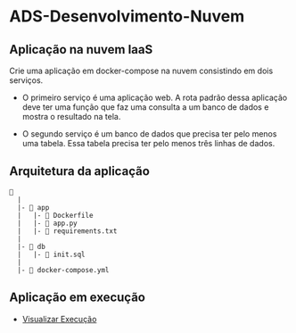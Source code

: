 # ADS-Desenvolvimento-Nuvem
## Aplicação na nuvem IaaS
Crie uma aplicação em docker-compose na nuvem consistindo em dois serviços. 

* O primeiro serviço é uma aplicação web. A rota padrão dessa aplicação deve ter uma função que faz uma consulta a um banco de dados e mostra o resultado na tela.  

* O segundo serviço é um banco de dados que precisa ter pelo menos uma tabela. Essa tabela precisa ter pelo menos três linhas de dados.
## Arquitetura da aplicação
```
📁 
  |
  |- 📁 app
  |   |- 📑 Dockerfile
  |   |- 📑 app.py
  |   |- 📑 requirements.txt
  |         
  |- 📁 db
  |   |- 📑 init.sql
  |
  |- 📑 docker-compose.yml

```

## Aplicação em execução

- [Visualizar Execução](https://youtu.be/MB4P19-Przc)
